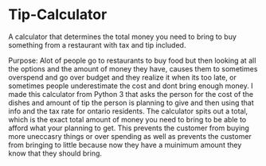 # Tip-Calculator
A calculator that determines the total money you need to bring to buy something from a restaurant with tax and tip included. 

Purpose: 
  Alot of people go to restaurants to buy food but then looking at all the options and the amount of money they have, causes them to sometimes overspend and go over budget and they realize it when its too late, or sometimes people underestimate the cost and dont bring enough money. 
  I made this calculator from Python 3 that asks the person for the cost of the dishes and amount of tip the  person is planning to give and then using that info and the tax rate for ontario residents. The calculator spits out a total, which is the exact total amount of money you need to bring to be able to afford what your planning to get. 
  This prevents the customer from buying more uneccasry things or over spending as well as prevents the customer from bringing to little because now they have a muinimum amount they know that they should bring. 

